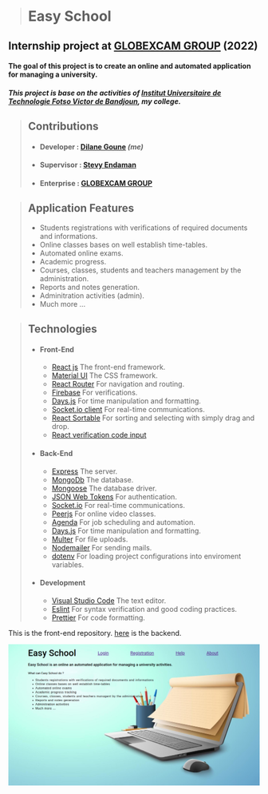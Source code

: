 > # Easy School

## Internship project at [GLOBEXCAM GROUP](https://www.globexcam.com/) (2022)

#### The goal of this project is to create an online and automated application for managing a university.<br>

##### This project is base on the activities of [Institut Universitaire de Technologie Fotso Victor de Bandjoun](https://www.univ-dschang.org/iutfv-bandjoun/), _my college_.<br>

> ## Contributions
>
> -   #### Developer : [Dilane Goune](https://github.com/dilane-goune) _\(me\)_
> -   #### Supervisor : [Stevy Endaman](https://github.com/StevyMarlino)
> -   #### Enterprise : [GLOBEXCAM GROUP](https://www.globexcam.com/)

> ## Application Features
>
> -   Students registrations with verifications of required documents and informations.
> -   Online classes bases on well establish time-tables.
> -   Automated online exams.
> -   Academic progress.
> -   Courses, classes, students and teachers management by the administration.
> -   Reports and notes generation.
> -   Adminitration activities (admin).
> -   Much more ...
>     <br>

> ## Technologies
>
> -   #### Front-End
>
>     -   [React js](https://reactjs.org/) The front-end framework.
>     -   [Material UI](https://mui.com/) The CSS framework.
>     -   [React Router](https://reactrouter.com/) For navigation and routing.
>     -   [Firebase](https://firebase.google.com/) For verifications.
>     -   [Days.js](https://day.js.org/) For time manipulation and formatting.
>     -   [Socket.io client](https://socket.io/) For real-time communications.
>     -   [React Sortable](https://www.npmjs.com/package/react-sortable) For sorting and selecting with simply drag and drop.
>     -   [React verification code input](https://www.npmjs.com/package/react-verification-code-input)
>
> -   #### Back-End
>
>     -   [Express](https://expressjs.com/) The server.
>     -   [MongoDb](https://www.mongodb.com/) The database.
>     -   [Mongoose](https://mongoosejs.com/) The database driver.
>     -   [JSON Web Tokens](https://jwt.io/) For authentication.
>     -   [Socket.io](https://socket.io/) For real-time communications.
>     -   [Peerjs](https://peerjs.com/) For online video classes.
>     -   [Agenda](https://github.com/agenda/agenda) For job scheduling and automation.
>     -   [Days.js](https://day.js.org/) For time manipulation and formatting.
>     -   [Multer](https://www.npmjs.com/package/multer) For file uploads.
>     -   [Nodemailer](https://nodemailer.com/) For sending mails.
>     -   [dotenv](https://www.npmjs.com/package/dotenv) For loading project configurations into enviroment variables.
>
> -   #### Development
>
>     -   [Visual Studio Code](https://code.visualstudio.com/) The text editor.
>     -   [Eslint](https://eslint.org/) For syntax verification and good coding practices.
>     -   [Prettier](https://prettier.io/) For code formatting.

This is the front-end repository. [here](https://github.com/dilane-goune/easy-school-server) is the backend.

![Easy School Home](/src/assets/images/easy-school-root.png "Easy School Welcome page")
